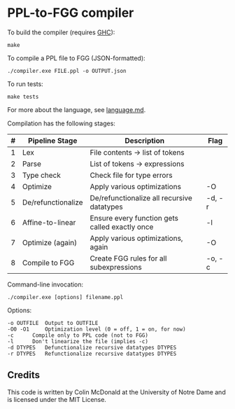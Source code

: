 # PPL-to-FGG compiler

To build the compiler (requires [GHC](https://www.haskell.org/ghc/)):

    make

To compile a PPL file to FGG (JSON-formatted):

    ./compiler.exe FILE.ppl -o OUTPUT.json

To run tests:

    make tests

For more about the language, see [language.md](language.md).

Compilation has the following stages:

\# | Pipeline Stage      | Description                                     | Flag
--:| ------------------- | ----------------------------------------------- | -----
 1 | Lex                 | File contents -> list of tokens                 |
 2 | Parse               | List of tokens -> expressions                   |
 3 | Type check          | Check file for type errors                      |
 4 | Optimize            | Apply various optimizations                     | -O
 5 | De/refunctionalize  | De/refunctionalize all recursive datatypes      | -d, -r
 6 | Affine-to-linear    | Ensure every function gets called exactly once  | -l
 7 | Optimize (again)    | Apply various optimizations, again              | -O
 8 | Compile to FGG      | Create FGG rules for all subexpressions         | -o, -c

Command-line invocation:

	./compiler.exe [options] filename.ppl

Options:
        
	-o OUTFILE	Output to OUTFILE
	-O0 -O1		Optimization level (0 = off, 1 = on, for now)
	-c		Compile only to PPL code (not to FGG)
	-l		Don't linearize the file (implies -c)
	-d DTYPES	Defunctionalize recursive datatypes DTYPES
	-r DTYPES	Refunctionalize recursive datatypes DTYPES

## Credits

This code is written by Colin McDonald at the University of Notre Dame and is licensed under the MIT License.
